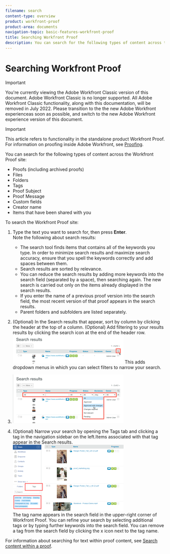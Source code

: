 ```yaml
---
filename: search
content-type: overview
product: workfront-proof
product-area: documents
navigation-topic: basic-features-workfront-proof
title: Searching Workfront Proof
description: You can search for the following types of content across the Workfront Proof site - EDIT ME.
---
```


# Searching Workfront Proof

>[!IMPORTANT]
>
>You're currently viewing the Adobe Workfront Classic version of this document. Adobe Workfront Classic is no longer supported. All Adobe Workfront Classic functionality, along with this documentation, will be removed in July 2022. Please transition to the the new Adobe Workfront experienceas soon as possible, and switch to the new Adobe Workfront experience version of this document.

>[!IMPORTANT]
>
>This article refers to functionality in the standalone product Workfront Proof. For information on proofing inside Adobe Workfront, see [Proofing](../../../review-and-approve-work/proofing/proofing.md).

You can search for the following types of content across the Workfront Proof site:

* Proofs (including archived proofs)
* Files
* Folders
* Tags
* Proof Subject
* Proof Message
* Custom fields
* Creator name
* Items that have been shared with you

To search the Workfront Proof site:

1. Type the text you want to search for, then press **Enter**.  
   Note the following about search results:

   * The search tool finds items that contains all of the keywords you type. In order to minimize search results and maximize search accuracy, ensure that you spell the keywords correctly and add spaces between them.
   * Search results are sorted by relevance.
   * You can reduce the search results by adding more keywords into the search field (separated by a space), then searching again. The new search is carried out only on the items already displayed in the search results.
   * If you enter the name of a previous proof version into the search field, the most recent version of that proof appears in the search results.
   * Parent folders and subfolders are listed separately.

1. (Optional) In the Search results that appear, sort by column by clicking the header at the top of a column. (Optional) Add filtering to your results results by clicking the search icon at the end of the header row. ![Search_filter_in_Search_results.png](assets/search-filter-in-search-results-350x90.png) This adds dropdown menus in which you can select filters to narrow your search.
1. ![Search_filter_boxes_appear_in_Search_results.png](assets/search-filter-boxes-appear-in-search-results-350x154.png)

1. (Optional) Narrow your search by opening the Tags tab and clicking a tag in the navigation sidebar on the left.Items associated with that tag appear in the Search results.  
   ![Searching_by_tag.png](assets/searching-by-tag-350x209.png)  
   The tag name appears in the search field in the upper-right corner of Workfront Proof. You can refine your search by selecting additional tags&nbsp;or by typing further keywords into the search field.&nbsp;You can remove a tag from the search field by clicking the x icon next to the tag name.

For information about searching for text within proof content, see [Search content within a proof](../../../review-and-approve-work/proofing/reviewing-proofs-within-workfront/review-a-proof/search-in-a-proof.md).
